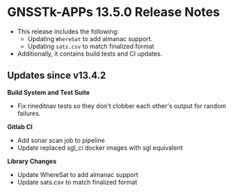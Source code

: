 GNSSTk-APPs 13.5.0 Release Notes
========================

 * This release includes the following:
    * Updating `WhereSat` to add almanac support.
    * Updating `sats.csv` to match finalized format
 * Additionally, it contains build tests and CI updates.

Updates since v13.4.2
---------------------

**Build System and Test Suite**
  * Fix rineditnav tests so they don't clobber each other's output for random failures. 

**Gitlab CI**
  * Add sonar scan job to pipeline
  * Update replaced sgl_ci docker images with sgl equivalent

**Library Changes**
  * Update WhereSat to add almanac support
  * Update sats.csv to match finalized format